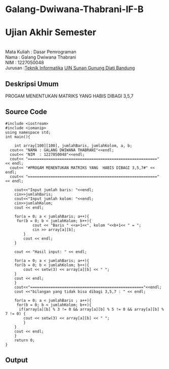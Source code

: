 # Galang-Dwiwana-Thabrani-IF-B
# Ujian Akhir Semester 
<br>Mata Kuliah 	: Dasar Pemrograman
<br> Nama		: Galang Dwiwana Thabrani
<br>NIM		:	1227050048
<br>Jurusan		:[Teknik Informatika](http://if.uinsgd.ac.id/) [UIN Sunan Gunung Djati Bandung](https://uinsgd.ac.id/) 

## Deskripsi Umum
PROGAM MENENTUKAN MATRIKS YANG  HABIS DIBAGI 3,5,7
## Source Code

```
#include <iostream>
#include <iomanip>
using namespace std;
int main(){
    
	int array[100][100], jumlahBaris, jumlahKolom, a, b;
  cout<< "NAMA : GALANG DWIWANA THABRANI"<<endl;
  cout<< "NIM  : 1227050048"<<endl;
  cout<< "=========================================================" << endl;
  cout<< "#PROGAM MENENTUKAN MATRIKS YANG  HABIS DIBAGI 3,5,7#" << endl;
  cout<< "=========================================================" << endl;
 
    cout<<"Input jumlah baris: "<<endl;
	cin>>jumlahBaris;
    cout<<"Input jumlah kolom: "<<endl;
	cin>>jumlahKolom;
    cout << endl;

    for(a = 0; a < jumlahBaris; a++){
     for(b = 0; b < jumlahKolom; b++){
            cout << "Baris " <<a+1<<", kolom "<<b+1<< " = ";
            cin >> array[a][b];
        }
        cout << endl;
    }

    cout << "Hasil input: " << endl;

    for(a = 0; a < jumlahBaris; a++){
    for(b = 0; b < jumlahKolom; b++){
        cout << setw(3) << array[a][b] << " ";
    }
    cout << endl;
    }
    cout<<"=================================================="<<endl;
    cout <<"bilangan yang tidak bisa dibagi 3,5,7 : " << endl;

    for(a = 0; a < jumlahBaris ; a++){
     for(b = 0; b < jumlahKolom; b++){
      if(array[a][b] % 3 != 0 && array[a][b] % 5 != 0 && array[a][b] % 7 != 0) {
        cout << setw(3) << array[a][b] << " ";
        }
    }
    cout << endl;
    }
    return 0;
}
```

## Output
